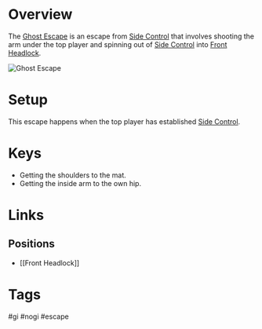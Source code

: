 # Overview
The <u>Ghost Escape</u> is an escape from [Side Control](obsidian://open?vault=Obsidian-BJJ-Notes&file=Positions%2FSide%20Control) that involves shooting the arm under the top player and spinning out of [Side Control](obsidian://open?vault=Obsidian-BJJ-Notes&file=Positions%2FSide%20Control) into [Front Headlock](obsidian://open?vault=Obsidian-BJJ-Notes&file=Positions%2FFront%20Headlock).

![Ghost Escape](https://www.bjjee.com/wp-content/uploads/2022/12/Ghost-Escape-from-Side-Control.jpg)
# Setup
This escape happens when the top player has established [Side Control](obsidian://open?vault=Obsidian-BJJ-Notes&file=Positions%2FSide%20Control).
# Keys
- Getting the shoulders to the mat.
- Getting the inside arm to the own hip.
# Links
## Positions
- [[Front Headlock]]
# Tags
#gi #nogi  #escape 